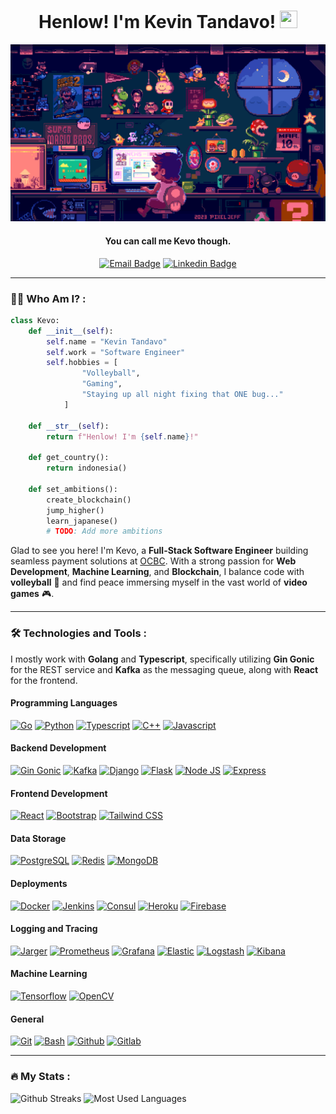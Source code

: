 <div id="header" align="center">
  <h1 align="center">Henlow! I'm Kevin Tandavo! <img src="https://media.giphy.com/media/hvRJCLFzcasrR4ia7z/giphy.gif" width="28px" height="28px"> </h1>
  <img src="https://github.com/Riyuze/Riyuze/blob/main/Mario%20Coding.gif" />
  <h4 align="center">You can call me Kevo though.</h4>
  <div id="badges">
    <a href="https://mail.google.com/mail/?view=cm&fs=1&to=kevo211001@gmail.com&su=SUBJECT&body=BODY"><img src="https://img.shields.io/badge/kevo211001@gmail.com-critical?style=for-the-badge&logo=gmail&logoColor=white" alt="Email Badge"/></a>
    <a href="https://www.linkedin.com/in/kevin-tandavo/"><img src="https://img.shields.io/badge/LinkedIn-0077B5?style=for-the-badge&logo=linkedin&logoColor=white" alt="Linkedin Badge"/></a>
  </div>
</div>

---

### :man_technologist: Who Am I? : 
```python
class Kevo:
    def __init__(self):
        self.name = "Kevin Tandavo"
        self.work = "Software Engineer"
        self.hobbies = [
                "Volleyball",
                "Gaming",
                "Staying up all night fixing that ONE bug..."
            ]

    def __str__(self):
        return f"Henlow! I'm {self.name}!"

    def get_country():
        return indonesia()

    def set_ambitions():
        create_blockchain()
        jump_higher()
        learn_japanese()
        # TODO: Add more ambitions 
```
Glad to see you here! I'm Kevo, a **Full-Stack Software Engineer** building seamless payment solutions at [OCBC](https://www.ocbc.id/). With a strong passion for **Web Development**, **Machine Learning**, and **Blockchain**, I balance code with **volleyball** 🏐 and find peace immersing myself in the vast world of **video games** 🎮. 

---

### :hammer_and_wrench: Technologies and Tools :
I mostly work with **Golang** and **Typescript**, specifically utilizing **Gin Gonic** for the REST service and **Kafka** as the messaging queue, along with **React** for the frontend.

#### Programming Languages
<div> 
  <a href="https://go.dev"><img src="https://img.shields.io/badge/Go-00ADD8?style=for-the-badge&labelColor=ffffff&logoColor=00ADD8&logo=go" alt="Go"/></a>
  <a href="https://www.python.org"><img src="https://img.shields.io/badge/Python-3776AB?style=for-the-badge&labelColor=ffffff&logoColor=3776AB&logo=python" alt="Python"/></a>
  <a href="https://www.typescriptlang.org"><img src="https://img.shields.io/badge/TypeScript-3178C6?style=for-the-badge&labelColor=ffffff&logoColor=3178C6&logo=typescript" alt="Typescript"/></a>
  <a href="https://www.w3schools.com/cpp"><img src="https://img.shields.io/badge/C++-00599C?style=for-the-badge&labelColor=ffffff&logoColor=6295cb&logo=cplusplus" alt="C++"/></a>
  <a href="https://www.w3schools.com/js"><img src="https://img.shields.io/badge/JavaScript-F7DF1E?style=for-the-badge&labelColor=ffffff&logoColor=F7DF1E&logo=javascript" alt="Javascript"/></a>
</div>

#### Backend Development
<div> 
  <a href="https://gin-gonic.com/"><img src="https://img.shields.io/badge/Gin-008ECF?style=for-the-badge&labelColor=ffffff&logoColor=008ECF&logo=gin" alt="Gin Gonic"/></a>
  <a href="https://kafka.apache.org"><img src="https://img.shields.io/badge/Kafka-231F20?style=for-the-badge&labelColor=ffffff&logoColor=231F20&logo=apachekafka" alt="Kafka"/></a>
  <a href="https://www.djangoproject.com"><img src="https://img.shields.io/badge/Django-092E20?style=for-the-badge&labelColor=ffffff&logoColor=44b78a&logo=django" alt="Django"/></a>
  <a href="https://flask.palletsprojects.com"><img src="https://img.shields.io/badge/Flask-000000?style=for-the-badge&labelColor=ffffff&logoColor=000000&logo=flask" alt="Flask"/></a>
  <a href="https://nodejs.org"><img src="https://img.shields.io/badge/Node.js-339933?style=for-the-badge&labelColor=ffffff&logoColor=339933&logo=nodedotjs" alt="Node JS"/></a>
  <a href="https://expressjs.com"><img src="https://img.shields.io/badge/Express-000000?style=for-the-badge&labelColor=ffffff&logoColor=000000&logo=express" alt="Express"/></a>
</div>

#### Frontend Development
<div> 
  <a href="https://react.dev"><img src="https://img.shields.io/badge/React-61DAFB?style=for-the-badge&labelColor=ffffff&logoColor=61DAFB&logo=react" alt="React"/></a>
  <a href="https://getbootstrap.com"><img src="https://img.shields.io/badge/Bootstrap-9A52B3?style=for-the-badge&labelColor=ffffff&logoColor=9A52B3&logo=bootstrap" alt="Bootstrap"/></a>
  <a href="https://tailwindcss.com/"><img src="https://img.shields.io/badge/TailwindCSS-06B6D4?style=for-the-badge&labelColor=ffffff&logoColor=06B6D4&logo=tailwindcss" alt="Tailwind CSS"/></a>
</div>

#### Data Storage
<div> 
  <a href="https://www.postgresql.org"><img src="https://img.shields.io/badge/PostgreSQL-4169E1?style=for-the-badge&labelColor=ffffff&logoColor=4169E1&logo=postgresql" alt="PostgreSQL"/></a>
  <a href="https://redis.io"><img src="https://img.shields.io/badge/Redis-FF4438?style=for-the-badge&labelColor=ffffff&logoColor=FF4438&logo=redis" alt="Redis"/></a>
  <a href="https://www.mongodb.com"><img src="https://img.shields.io/badge/MongoDB-47A248?style=for-the-badge&labelColor=ffffff&logoColor=47A248&logo=mongodb" alt="MongoDB"/></a>
</div>

#### Deployments
<div>
  <a href="https://www.docker.com"><img src="https://img.shields.io/badge/Docker-2496ED?style=for-the-badge&labelColor=ffffff&logoColor=2496ED&logo=docker" alt="Docker"/></a>
  <a href="https://www.jenkins.io"><img src="https://img.shields.io/badge/Jenkins-D24939?style=for-the-badge&labelColor=ffffff&logoColor=D24939&logo=jenkins" alt="Jenkins"/></a>
  <a href="https://www.consul.io"><img src="https://img.shields.io/badge/Consul-F24C53?style=for-the-badge&labelColor=ffffff&logoColor=F24C53&logo=consul" alt="Consul"/></a>
  <a href="https://www.heroku.com"><img src="https://img.shields.io/badge/Heroku-430098?style=for-the-badge&labelColor=ffffff&logoColor=430098&logo=heroku" alt="Heroku"/></a>
  <a href="https://firebase.google.com"><img src="https://img.shields.io/badge/Firebase-DD2C00?style=for-the-badge&labelColor=ffffff&logoColor=DD2C00&logo=firebase" alt="Firebase"/></a>
</div>

#### Logging and Tracing
<div>
  <a href="https://www.jaegertracing.io"><img src="https://img.shields.io/badge/Jaeger-66CFE3?style=for-the-badge&labelColor=ffffff&logoColor=66CFE3&logo=jaeger" alt="Jarger"/></a>
  <a href="https://prometheus.io"><img src="https://img.shields.io/badge/Prometheus-E6522C?style=for-the-badge&labelColor=ffffff&logoColor=E6522C&logo=prometheus" alt="Prometheus"/></a>
  <a href="https://grafana.com"><img src="https://img.shields.io/badge/Grafana-F46800?style=for-the-badge&labelColor=ffffff&logoColor=F46800&logo=grafana" alt="Grafana"/></a>
  <a href="https://www.elastic.co"><img src="https://img.shields.io/badge/Elastic-005571?style=for-the-badge&labelColor=ffffff&logoColor=005571&logo=elastic" alt="Elastic"/></a>
  <a href="https://www.elastic.co/logstash"><img src="https://img.shields.io/badge/Logstash-3EBEB0?style=for-the-badge&labelColor=ffffff&logoColor=3EBEB0&logo=logstash" alt="Logstash"/></a>
  <a href="https://www.elastic.co/kibana"><img src="https://img.shields.io/badge/Kibana-1C6560?style=for-the-badge&labelColor=ffffff&logoColor=1C6560&logo=kibana" alt="Kibana"/></a>
</div>

#### Machine Learning
<div>
  <a href="https://www.tensorflow.org"><img src="https://img.shields.io/badge/Tensorflow-FF6F00?style=for-the-badge&labelColor=ffffff&logoColor=FF6F00&logo=tensorflow" alt="Tensorflow"/></a>
  <a href="https://opencv.org"><img src="https://img.shields.io/badge/OpenCV-0101FF?style=for-the-badge&labelColor=ffffff&logoColor=0101FF&logo=opencv" alt="OpenCV"/></a>
</div>

#### General
<div>
  <a href="https://git-scm.com"><img src="https://img.shields.io/badge/Git-F05032?style=for-the-badge&labelColor=ffffff&logoColor=F05032&logo=git" alt="Git"/></a>
  <a href="https://www.gnu.org/software/bash"><img src="https://img.shields.io/badge/Bash-1B1B1F?style=for-the-badge&labelColor=ffffff&logoColor=1B1B1F&logo=gnubash" alt="Bash"/></a>
  <a href="https://github.com"><img src="https://img.shields.io/badge/Github-181717?style=for-the-badge&labelColor=ffffff&logoColor=181717&logo=github" alt="Github"/></a>
  <a href="https://about.gitlab.com"><img src="https://img.shields.io/badge/Gitlab-FC6D26?style=for-the-badge&labelColor=ffffff&logoColor=FC6D26&logo=gitlab" alt="Gitlab"/></a>
</div>
                                                                
---

### :fire: My Stats :
<div>
  
  <img height="180px" src="http://streak-stats.demolab.com?user=Riyuze&theme=dark" alt="Github Streaks"/>
  <img height="180px" src="https://github-readme-stats.vercel.app/api/top-langs/?username=Riyuze&hide=jupyter%20notebook,css,procfile&show_icons=true&layout=compact&theme=dark&locale=en" alt="Most Used Languages"/>
  
</div>

